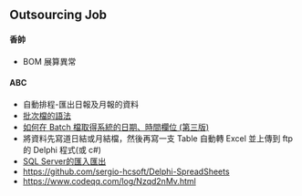 ## Outsourcing Job
#### 香帥
* BOM 展算異常

#### ABC
* 自動排程-匯出日報及月報的資料
* [批次檔的語法](https://davidhu0903ex3.pixnet.net/blog/post/443069270-%5B%E6%95%99%E5%AD%B8%5D-dos%E6%89%B9%E6%AC%A1%E6%AA%94%E8%A3%BD%E4%BD%9C---bat%E6%AA%94%E8%AA%9E%E6%B3%95)
* [如何在 Batch 檔取得系統的日期、時間欄位 (第三版)](https://blog.miniasp.com/post/2009/11/03/How-to-get-system-date-time-in-batch-file-part-III)
* 將資料先寫道日結或月結檔，然後再寫一支 Table 自動轉 Excel 並上傳到 ftp 的 Delphi 程式(或 c#)
* [SQL Server的匯入匯出](https://mitblog.pixnet.net/blog/post/43849056)
* https://github.com/sergio-hcsoft/Delphi-SpreadSheets
* https://www.codeqq.com/log/Nzqd2nMv.html
